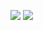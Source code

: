 ![](https://github-readme-stats.vercel.app/api?username=vuchaev2015&theme=react&show_icons=true&line_height=20&locale=en&include_all_commits=true&count_private=true) ![](https://github-readme-stats.vercel.app/api/top-langs/?username=vuchaev2015&theme=react&layout=compact&langs_count=10&hide=css,scss)
